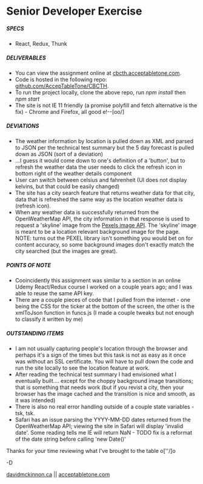 # Senior Developer Exercise

##### SPECS
- React, Redux, Thunk

##### DELIVERABLES
- You can view the assignment online at [cbcth.acceptabletone.com](http://cbcth.acceptabletone.com). 
- Code is hosted in the following repo: [github.com/AccepTableTone/CBCTH](https://github.com/AccepTableTone/CBCTH).
- To run the project locally, clone the above repo, run *npm install* then *npm start*
- The site is not IE 11 friendly (a promise polyfill and fetch alternative is the fix) - Chrome and Firefox, all good e!--[oo/]

##### DEVIATIONS
 - The weather information by location is pulled down as XML and parsed to JSON per the technical test summary but the 5 day forecast is pulled down as JSON (sort of a deviation)
 - ...I guess it would come down to one's definition of a 'button', but to refresh the weather data the user needs to click the refresh icon in bottom right of the weather details component
- User can switch between celsius and fahrenheit (UI does not display kelvins, but that could be easily changed)
- The site has a city search feature that returns weather data for that city, data that is refreshed the same way as the location weather data is (refresh icon).
- When any weather data is successfully returned from the OpenWeatherMap API, the city information in that response is used to request a 'skyline' image from the [Pexels image API](https://www.pexels.com/api/). The 'skyline' image is meant to be a location relevant background image for the page. NOTE: turns out the PEXEL library isn't something you would bet on for content accuracy, so some background images don't exactly match the city searched (but the images are great).

##### POINTS OF NOTE
- Cooincidently this assignment was similar to a section in an online Udemy React/Redux course I worked on a couple years ago; and I was able to reuse the same API key.
- There are a couple pieces of code that I pulled from the internet - one being the CSS for the ticker at the bottom of the screen, the other is the xmlToJson function in funcs.js (I made a couple tweaks but not enough to classify it written by me)

##### OUTSTANDING ITEMS
- I am not usually capturing people's location through the browser and perhaps it's a sign of the times but this task is not as easy as it once was without an SSL certificate. You will have to pull down the code and run the site locally to see the location feature at work.
- After reading the technical test summary I had envisioned what I eventually built.... except for the choppy background image transitions; that is something that needs work (but if you revist a city, then your browser has the image cached and the transition is nice and smooth, as it was intended)
- There is also no real error handling outside of a couple state variables - tsk, tsk.
- Safari has an issue parsing the YYYY-MM-DD dates returned from the OpenWeatherMap API; viewing the site in Safari will display 'invalid date'. Some reading tells me IE will return NaN - TODO fix is a reformat of the date string before calling 'new Date()'


Thanks for your time reviewing what I've brought to the table o[''/]o 

-D


[davidmckinnon.ca](http://davidmckinnon.ca/) ||
[acceptabletone.com](http://acceptabletone.com/)
